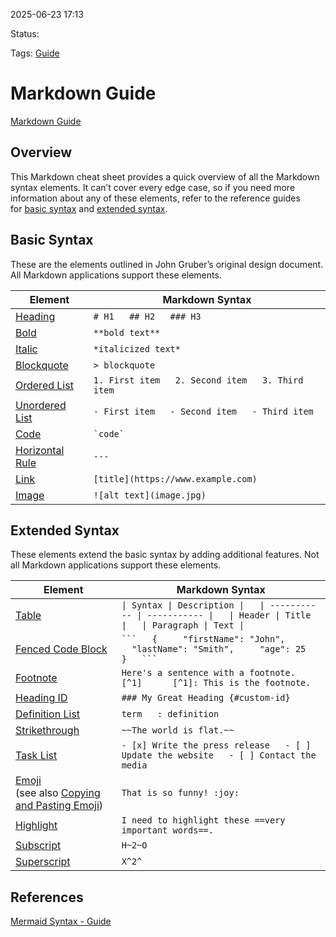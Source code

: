 
2025-06-23 17:13

Status:

Tags: [Guide](3%20-%20Tags/Guide.md) 


# Markdown Guide

[Markdown Guide]()
## Overview[](https://www.markdownguide.org/cheat-sheet/#overview)

This Markdown cheat sheet provides a quick overview of all the Markdown syntax elements. It can’t cover every edge case, so if you need more information about any of these elements, refer to the reference guides for [basic syntax](https://www.markdownguide.org/basic-syntax/) and [extended syntax](https://www.markdownguide.org/extended-syntax/).

## Basic Syntax[](https://www.markdownguide.org/cheat-sheet/#basic-syntax)

These are the elements outlined in John Gruber’s original design document. All Markdown applications support these elements.

| Element                                                                         | Markdown Syntax                                     |
| ------------------------------------------------------------------------------- | --------------------------------------------------- |
| [Heading](https://www.markdownguide.org/basic-syntax/#headings)                 | `# H1   ## H2   ### H3`                             |
| [Bold](https://www.markdownguide.org/basic-syntax/#bold)                        | `**bold text**`                                     |
| [Italic](https://www.markdownguide.org/basic-syntax/#italic)                    | `*italicized text*`                                 |
| [Blockquote](https://www.markdownguide.org/basic-syntax/#blockquotes-1)         | `> blockquote`                                      |
| [Ordered List](https://www.markdownguide.org/basic-syntax/#ordered-lists)       | `1. First item   2. Second item   3. Third item   ` |
| [Unordered List](https://www.markdownguide.org/basic-syntax/#unordered-lists)   | `- First item   - Second item   - Third item   `    |
| [Code](https://www.markdownguide.org/basic-syntax/#code)                        | `` `code` ``                                        |
| [Horizontal Rule](https://www.markdownguide.org/basic-syntax/#horizontal-rules) | `---`                                               |
| [Link](https://www.markdownguide.org/basic-syntax/#links)                       | `[title](https://www.example.com)`                  |
| [Image](https://www.markdownguide.org/basic-syntax/#images-1)                   | `![alt text](image.jpg)`                            |

## Extended Syntax[](https://www.markdownguide.org/cheat-sheet/#extended-syntax)

These elements extend the basic syntax by adding additional features. Not all Markdown applications support these elements.

| Element                                                                                                                                                                             | Markdown Syntax                                                                                                    |
| ----------------------------------------------------------------------------------------------------------------------------------------------------------------------------------- | ------------------------------------------------------------------------------------------------------------------ |
| [Table](https://www.markdownguide.org/extended-syntax/#tables)                                                                                                                      | `\| Syntax \| Description \|   \| ----------- \| ----------- \|   \| Header \| Title \|   \| Paragraph \| Text \|` |
| [Fenced Code Block](https://www.markdownguide.org/extended-syntax/#fenced-code-blocks)                                                                                              | ` ```   {     "firstName": "John",     "lastName": "Smith",     "age": 25   }   ``` `                              |
| [Footnote](https://www.markdownguide.org/extended-syntax/#footnotes)                                                                                                                | `Here's a sentence with a footnote. [^1]      [^1]: This is the footnote.`                                         |
| [Heading ID](https://www.markdownguide.org/extended-syntax/#heading-ids)                                                                                                            | `### My Great Heading {#custom-id}`                                                                                |
| [Definition List](https://www.markdownguide.org/extended-syntax/#definition-lists)                                                                                                  | `term   : definition`                                                                                              |
| [Strikethrough](https://www.markdownguide.org/extended-syntax/#strikethrough)                                                                                                       | `~~The world is flat.~~`                                                                                           |
| [Task List](https://www.markdownguide.org/extended-syntax/#task-lists)                                                                                                              | `- [x] Write the press release   - [ ] Update the website   - [ ] Contact the media`                               |
| [Emoji](https://www.markdownguide.org/extended-syntax/#emoji)  <br>(see also [Copying and Pasting Emoji](https://www.markdownguide.org/extended-syntax/#copying-and-pasting-emoji)) | `That is so funny! :joy:`                                                                                          |
| [Highlight](https://www.markdownguide.org/extended-syntax/#highlight)                                                                                                               | `I need to highlight these ==very important words==.`                                                              |
| [Subscript](https://www.markdownguide.org/extended-syntax/#subscript)                                                                                                               | `H~2~O`                                                                                                            |
| [Superscript](https://www.markdownguide.org/extended-syntax/#superscript)                                                                                                           | `X^2^`                                                                                                             |

## References
[Mermaid Syntax - Guide](2%20-%20Source%20Material/Guide/Mermaid%20Syntax%20-%20Guide.md)